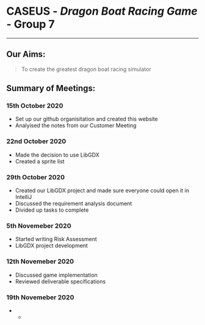 # CASEUS - *Dragon Boat Racing Game* - Group 7
---
## Our Aims:
> To create the greatest dragon boat racing simulator 

## Summary of Meetings:
### 15th October 2020
* Set up our github organisitation and created this website 
* Analyised the notes from our Customer Meeting

### 22nd October 2020
* Made the decision to use LibGDX
* Created a sprite list

### 29th October 2020
* Created our LibGDX project and made sure everyone could open it in IntelliJ
* Discussed the requirement analysis document
* Divided up tasks to complete 


### 5th Novemeber 2020
* Started writing Risk Assessment 
* LibGDX project development

### 12th Novemeber 2020
* Discussed game implementation
* Reviewed deliverable specifications 

### 19th Novemeber 2020
* -
